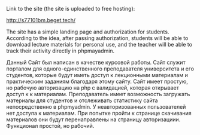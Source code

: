   Link to the site (the site is uploaded to free hosting): 

http://s77101bm.beget.tech/

  The site has a simple landing page and authorization for students. According to the idea, after passing authorization, students will be able to download lecture materials for personal use, and the teacher will be able to track their activity directly in phpmayadmin.

  Данный Сайт был написан в качестве курсовой работы. Сайт служит порталом для одного-единственного преподавателя университета и его студентов, которые будут иметь доступ к лекционными материалам и практическим заданиям благодаря этому сайту. Сайт имеет простую, но рабочую  авторизацию на php с валидацией, которая открывает доступ к к материалам. Преподаватель имеет возможность загружать материалы для студентов и отслеживать статистику сайта непосредственно в phpmyadmin. У неавторизованных пользователей нет доступа к материалам. При попытке пройти к странице скачивания материалов они будут перенаправлены на страницу авторизациии. Функционал простой, но рабочий. 

